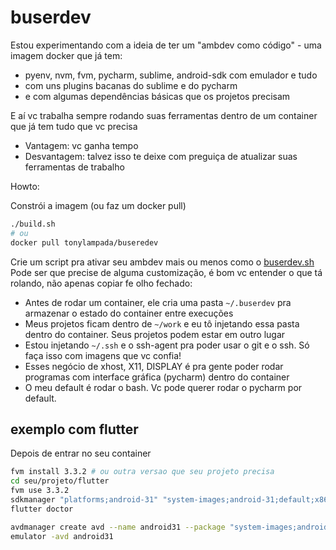 # buserdev

Estou experimentando com a ideia de ter um "ambdev como código" - uma imagem docker que já tem:
* pyenv, nvm, fvm, pycharm, sublime, android-sdk com emulador e tudo
* com uns plugins bacanas do sublime e do pycharm
* e com algumas dependências básicas que os projetos precisam

E aí vc trabalha sempre rodando suas ferramentas dentro de um container que já tem tudo que vc precisa
* Vantagem: vc ganha tempo
* Desvantagem: talvez isso te deixe com preguiça de atualizar suas ferramentas de trabalho

Howto:

Constrói a imagem (ou faz um docker pull)

```bash
./build.sh
# ou
docker pull tonylampada/buseredev
```

Crie um script pra ativar seu ambdev mais ou menos como o [buserdev.sh](buserdev.sh)
Pode ser que precise de alguma customização, é bom vc entender o que tá rolando, não apenas copiar fe olho fechado:

* Antes de rodar um container, ele cria uma pasta `~/.buserdev` pra armazenar o estado do container entre execuções
* Meus projetos ficam dentro de `~/work` e eu tô injetando essa pasta dentro do container. Seus projetos podem estar em outro lugar
* Estou injetando `~/.ssh` e o ssh-agent pra poder usar o git e o ssh. Só faça isso com imagens que vc confia!
* Esses negócio de xhost, X11, DISPLAY é pra gente poder rodar programas com interface gráfica (pycharm) dentro do container
* O meu default é rodar o bash. Vc pode querer rodar o pycharm por default.

## exemplo com flutter

Depois de entrar no seu container

```bash
fvm install 3.3.2 # ou outra versao que seu projeto precisa 
cd seu/projeto/flutter
fvm use 3.3.2
sdkmanager "platforms;android-31" "system-images;android-31;default;x86" "build-tools;28.0.3"
flutter doctor

avdmanager create avd --name android31 --package "system-images;android-31;default;x86"
emulator -avd android31
```